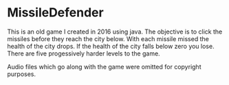 # MissileDefender
This is an old game I created in 2016 using java. The objective is to click the missiles before they reach the city below.
With each missile missed the health of the city drops. If the health of the city falls below zero you lose. There are five
progessively harder levels to the game.

Audio files which go along with the game were omitted for copyright purposes.
